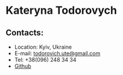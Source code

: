 # Kateryna Todorovych
## Contacts:
  * Location: Kyiv, Ukraine
  * E-mail: todorovich.ute@gmail.com
  * Tel: +38(096) 248 34 34
  * [Github](https://github.com/buffoon00)
